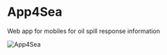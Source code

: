 # App4Sea

Web app for mobiles for oil spill response information

<img src="https://github.com/arnigeir/App4Sea/blob/master/App4Sea.png" align="center"
     title="App4Sea">

